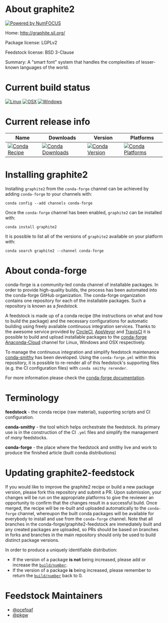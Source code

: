 About graphite2
===============

[![Powered by NumFOCUS](https://img.shields.io/badge/powered%20by-NumFOCUS-orange.svg?style=flat&colorA=E1523D&colorB=007D8A)](http://numfocus.org)

Home: http://graphite.sil.org/

Package license: LGPLv2

Feedstock license: BSD 3-Clause

Summary: A "smart font" system that handles the complexities of lesser-known languages of the world.



Current build status
====================

[![Linux](https://img.shields.io/circleci/project/github/conda-forge/graphite2-feedstock/master.svg?label=Linux)](https://circleci.com/gh/conda-forge/graphite2-feedstock)
[![OSX](https://img.shields.io/travis/conda-forge/graphite2-feedstock/master.svg?label=macOS)](https://travis-ci.org/conda-forge/graphite2-feedstock)
[![Windows](https://img.shields.io/appveyor/ci/conda-forge/graphite2-feedstock/master.svg?label=Windows)](https://ci.appveyor.com/project/conda-forge/graphite2-feedstock/branch/master)

Current release info
====================

| Name | Downloads | Version | Platforms |
| --- | --- | --- | --- |
| [![Conda Recipe](https://img.shields.io/badge/recipe-graphite2-green.svg)](https://anaconda.org/conda-forge/graphite2) | [![Conda Downloads](https://img.shields.io/conda/dn/conda-forge/graphite2.svg)](https://anaconda.org/conda-forge/graphite2) | [![Conda Version](https://img.shields.io/conda/vn/conda-forge/graphite2.svg)](https://anaconda.org/conda-forge/graphite2) | [![Conda Platforms](https://img.shields.io/conda/pn/conda-forge/graphite2.svg)](https://anaconda.org/conda-forge/graphite2) |

Installing graphite2
====================

Installing `graphite2` from the `conda-forge` channel can be achieved by adding `conda-forge` to your channels with:

```
conda config --add channels conda-forge
```

Once the `conda-forge` channel has been enabled, `graphite2` can be installed with:

```
conda install graphite2
```

It is possible to list all of the versions of `graphite2` available on your platform with:

```
conda search graphite2 --channel conda-forge
```


About conda-forge
=================

conda-forge is a community-led conda channel of installable packages.
In order to provide high-quality builds, the process has been automated into the
conda-forge GitHub organization. The conda-forge organization contains one repository
for each of the installable packages. Such a repository is known as a *feedstock*.

A feedstock is made up of a conda recipe (the instructions on what and how to build
the package) and the necessary configurations for automatic building using freely
available continuous integration services. Thanks to the awesome service provided by
[CircleCI](https://circleci.com/), [AppVeyor](https://www.appveyor.com/)
and [TravisCI](https://travis-ci.org/) it is possible to build and upload installable
packages to the [conda-forge](https://anaconda.org/conda-forge)
[Anaconda-Cloud](https://anaconda.org/) channel for Linux, Windows and OSX respectively.

To manage the continuous integration and simplify feedstock maintenance
[conda-smithy](https://github.com/conda-forge/conda-smithy) has been developed.
Using the ``conda-forge.yml`` within this repository, it is possible to re-render all of
this feedstock's supporting files (e.g. the CI configuration files) with ``conda smithy rerender``.

For more information please check the [conda-forge documentation](https://conda-forge.org/docs/).

Terminology
===========

**feedstock** - the conda recipe (raw material), supporting scripts and CI configuration.

**conda-smithy** - the tool which helps orchestrate the feedstock.
                   Its primary use is in the construction of the CI ``.yml`` files
                   and simplify the management of *many* feedstocks.

**conda-forge** - the place where the feedstock and smithy live and work to
                  produce the finished article (built conda distributions)


Updating graphite2-feedstock
============================

If you would like to improve the graphite2 recipe or build a new
package version, please fork this repository and submit a PR. Upon submission,
your changes will be run on the appropriate platforms to give the reviewer an
opportunity to confirm that the changes result in a successful build. Once
merged, the recipe will be re-built and uploaded automatically to the
`conda-forge` channel, whereupon the built conda packages will be available for
everybody to install and use from the `conda-forge` channel.
Note that all branches in the conda-forge/graphite2-feedstock are
immediately built and any created packages are uploaded, so PRs should be based
on branches in forks and branches in the main repository should only be used to
build distinct package versions.

In order to produce a uniquely identifiable distribution:
 * If the version of a package **is not** being increased, please add or increase
   the [``build/number``](https://conda.io/docs/user-guide/tasks/build-packages/define-metadata.html#build-number-and-string).
 * If the version of a package **is** being increased, please remember to return
   the [``build/number``](https://conda.io/docs/user-guide/tasks/build-packages/define-metadata.html#build-number-and-string)
   back to 0.

Feedstock Maintainers
=====================

* [@ocefpaf](https://github.com/ocefpaf/)
* [@pkgw](https://github.com/pkgw/)

